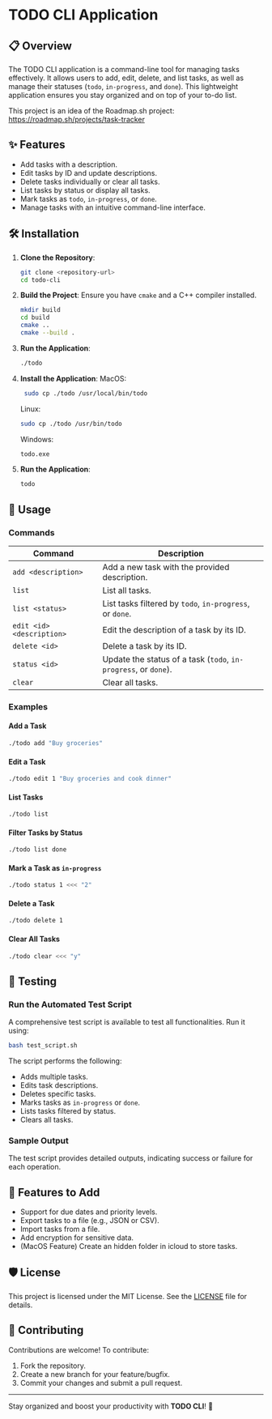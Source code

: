 
# TODO CLI Application

## 📋 Overview

The TODO CLI application is a command-line tool for managing tasks effectively. It allows users to add, edit, delete, and list tasks, as well as manage their statuses (`todo`, `in-progress`, and `done`). This lightweight application ensures you stay organized and on top of your to-do list.

This project is an idea of the Roadmap.sh project:
https://roadmap.sh/projects/task-tracker

## ✨ Features

- Add tasks with a description.
- Edit tasks by ID and update descriptions.
- Delete tasks individually or clear all tasks.
- List tasks by status or display all tasks.
- Mark tasks as `todo`, `in-progress`, or `done`.
- Manage tasks with an intuitive command-line interface.

## 🛠️ Installation

1. **Clone the Repository**:
   ```bash
   git clone <repository-url>
   cd todo-cli
   ```

2. **Build the Project**:
   Ensure you have `cmake` and a C++ compiler installed.
   ```bash
   mkdir build
   cd build
   cmake ..
   cmake --build .
   ```

3. **Run the Application**:
   ```bash
   ./todo
   ```

4. **Install the Application**:
   MacOS:
   ```bash
    sudo cp ./todo /usr/local/bin/todo
    ```
    Linux:
    ```bash
    sudo cp ./todo /usr/bin/todo
    ```
    Windows:
    ```bash
    todo.exe
    ```
    
5. **Run the Application**:
   ```bash
   todo
   ```

## 📖 Usage

### Commands

| Command                    | Description                                   |
|----------------------------|-----------------------------------------------|
| `add <description>`        | Add a new task with the provided description. |
| `list`                     | List all tasks.                              |
| `list <status>`            | List tasks filtered by `todo`, `in-progress`, or `done`. |
| `edit <id> <description>`  | Edit the description of a task by its ID.     |
| `delete <id>`              | Delete a task by its ID.                     |
| `status <id>`              | Update the status of a task (`todo`, `in-progress`, or `done`). |
| `clear`                    | Clear all tasks.                             |

### Examples

#### Add a Task
```bash
./todo add "Buy groceries"
```

#### Edit a Task
```bash
./todo edit 1 "Buy groceries and cook dinner"
```

#### List Tasks
```bash
./todo list
```

#### Filter Tasks by Status
```bash
./todo list done
```

#### Mark a Task as `in-progress`
```bash
./todo status 1 <<< "2"
```

#### Delete a Task
```bash
./todo delete 1
```

#### Clear All Tasks
```bash
./todo clear <<< "y"
```

## 🧪 Testing

### Run the Automated Test Script
A comprehensive test script is available to test all functionalities. Run it using:
```bash
bash test_script.sh
```

The script performs the following:
- Adds multiple tasks.
- Edits task descriptions.
- Deletes specific tasks.
- Marks tasks as `in-progress` or `done`.
- Lists tasks filtered by status.
- Clears all tasks.

### Sample Output
The test script provides detailed outputs, indicating success or failure for each operation.

## 🌟 Features to Add
- Support for due dates and priority levels.
- Export tasks to a file (e.g., JSON or CSV).
- Import tasks from a file.
- Add encryption for sensitive data.
- (MacOS Feature) Create an hidden folder in icloud to store tasks.

## 🛡️ License

This project is licensed under the MIT License. See the [LICENSE](LICENSE) file for details.

## 🤝 Contributing

Contributions are welcome! To contribute:
1. Fork the repository.
2. Create a new branch for your feature/bugfix.
3. Commit your changes and submit a pull request.

---

Stay organized and boost your productivity with **TODO CLI**! 🚀
